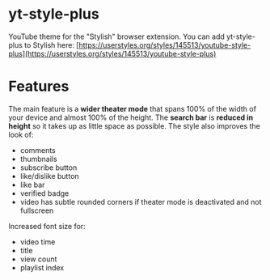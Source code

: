 # yt-style-plus
YouTube theme for the "Stylish" browser extension.
You can add yt-style-plus to Stylish here: [https://userstyles.org/styles/145513/youtube-style-plus](https://userstyles.org/styles/145513/youtube-style-plus)

# Features
The main feature is a **wider theater mode** that spans 100% of the width of your device and almost 100% of the height. The **search bar** is **reduced in height** so it takes up as little space as possible.
The style also improves the look of:
- comments
- thumbnails
- subscribe button
- like/dislike button
- like bar
- verified badge
- video has subtle rounded corners if theater mode is deactivated and not fullscreen

Increased font size for:
- video time
- title
- view count
- playlist index
